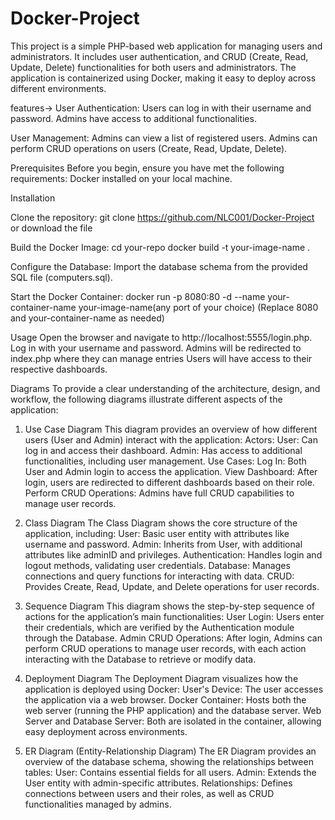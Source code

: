 # Docker-Project
This project is a simple PHP-based web application for managing users and administrators. It includes user authentication, and CRUD (Create, Read, Update, Delete) functionalities for both users and administrators. The application is containerized using Docker, making it easy to deploy across different environments.

features->
User Authentication: Users can log in with their username and password.
Admins have access to additional functionalities.

User Management: Admins can view a list of registered users.
Admins can perform CRUD operations on users (Create, Read, Update, Delete).

Prerequisites
Before you begin, ensure you have met the following requirements:
Docker installed on your local machine.

Installation

Clone the repository:
git clone https://github.com/NLC001/Docker-Project or download the file

Build the Docker Image:
cd your-repo
docker build -t your-image-name .

Configure the Database:
Import the database schema from the provided SQL file (computers.sql).

Start the Docker Container:
docker run -p 8080:80 -d --name your-container-name your-image-name(any port of your choice)
(Replace 8080 and your-container-name as needed)

Usage
Open the browser and navigate to http://localhost:5555/login.php.
Log in with your username and password.
Admins will be redirected to index.php where they can manage entries
Users will have access to their respective dashboards.

Diagrams
To provide a clear understanding of the architecture, design, and workflow, the following diagrams illustrate different aspects of the application:

1. Use Case Diagram
This diagram provides an overview of how different users (User and Admin) interact with the application:
Actors:
User: Can log in and access their dashboard.
Admin: Has access to additional functionalities, including user management.
Use Cases:
Log In: Both User and Admin login to access the application.
View Dashboard: After login, users are redirected to different dashboards based on their role.
Perform CRUD Operations: Admins have full CRUD capabilities to manage user records.

2. Class Diagram
The Class Diagram shows the core structure of the application, including:
User: Basic user entity with attributes like username and password.
Admin: Inherits from User, with additional attributes like adminID and privileges.
Authentication: Handles login and logout methods, validating user credentials.
Database: Manages connections and query functions for interacting with data.
CRUD: Provides Create, Read, Update, and Delete operations for user records.

3. Sequence Diagram
This diagram shows the step-by-step sequence of actions for the application’s main functionalities:
User Login:
Users enter their credentials, which are verified by the Authentication module through the Database.
Admin CRUD Operations:
After login, Admins can perform CRUD operations to manage user records, with each action interacting with the Database to retrieve or modify data.

4. Deployment Diagram
The Deployment Diagram visualizes how the application is deployed using Docker:
User's Device: The user accesses the application via a web browser.
Docker Container: Hosts both the web server (running the PHP application) and the database server.
Web Server and Database Server: Both are isolated in the container, allowing easy deployment across environments.

5. ER Diagram (Entity-Relationship Diagram)
The ER Diagram provides an overview of the database schema, showing the relationships between tables:
User: Contains essential fields for all users.
Admin: Extends the User entity with admin-specific attributes.
Relationships: Defines connections between users and their roles, as well as CRUD functionalities managed by admins.


